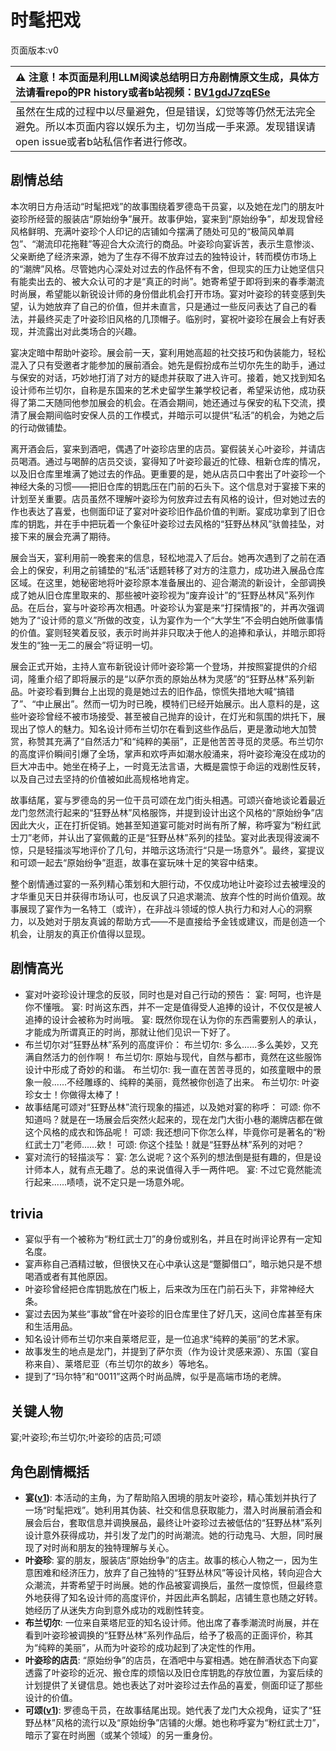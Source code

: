 # 时髦把戏
页面版本:v0
 

| :warning: 注意！本页面是利用LLM阅读总结明日方舟剧情原文生成，具体方法请看repo的PR history或者b站视频：[BV1gdJ7zqESe](https://www.bilibili.com/video/BV1gdJ7zqESe/)         |
|:----------------------------|
| 虽然在生成的过程中以尽量避免，但是错误，幻觉等等仍然无法完全避免。所以本页面内容以娱乐为主，切勿当成一手来源。发现错误请open issue或者b站私信作者进行修改。|



## 剧情总结
本次明日方舟活动“时髦把戏”的故事围绕着罗德岛干员宴，以及她在龙门的朋友叶姿珍所经营的服装店“原始纷争”展开。故事伊始，宴来到“原始纷争”，却发现曾经风格鲜明、充满叶姿珍个人印记的店铺如今摆满了随处可见的“极简风单肩包”、“潮流印花拖鞋”等迎合大众流行的商品。叶姿珍向宴诉苦，表示生意惨淡、父亲断绝了经济来源，她为了生存不得不放弃过去的独特设计，转而模仿市场上的“潮牌”风格。尽管她内心深处对过去的作品怀有不舍，但现实的压力让她坚信只有能卖出去的、被大众认可的才是“真正的时尚”。她寄希望于即将到来的春季潮流时尚展，希望能以新锐设计师的身份借此机会打开市场。宴对叶姿珍的转变感到失望，认为她放弃了自己的价值，但并未直言，只是通过一些反问表达了自己的看法，并最终买走了叶姿珍旧风格的几顶帽子。临别时，宴祝叶姿珍在展会上有好表现，并流露出对此类场合的兴趣。

宴决定暗中帮助叶姿珍。展会前一天，宴利用她高超的社交技巧和伪装能力，轻松混入了只有受邀者才能参加的展前酒会。她先是假扮成布兰切尔先生的助手，通过与保安的对话，巧妙地打消了对方的疑虑并获取了进入许可。接着，她又找到知名设计师布兰切尔，自称是东国来的艺术史留学生兼学校记者，希望采访他，成功获得了第二天随同他参加展会的机会。在酒会期间，她还通过与保安的私下交流，摸清了展会期间临时安保人员的工作模式，并暗示可以提供“私活”的机会，为她之后的行动做铺垫。

离开酒会后，宴来到酒吧，偶遇了叶姿珍店里的店员。宴假装关心叶姿珍，并请店员喝酒。通过与喝醉的店员交谈，宴得知了叶姿珍最近的忙碌、租新仓库的情况，以及旧仓库里堆满了她过去的作品。更重要的是，她从店员口中套出了叶姿珍一个神经大条的习惯——把旧仓库的钥匙压在门前的石头下。这个信息对于宴接下来的计划至关重要。店员虽然不理解叶姿珍为何放弃过去有风格的设计，但对她过去的作也表达了喜爱，也侧面印证了宴对叶姿珍旧作品价值的判断。宴成功拿到了旧仓库的钥匙，并在手中把玩着一个象征叶姿珍过去风格的“狂野丛林风”驮兽挂坠，对接下来的展会充满了期待。

展会当天，宴利用前一晚套来的信息，轻松地混入了后台。她再次遇到了之前在酒会上的保安，利用之前铺垫的“私活”话题转移了对方的注意力，成功进入展品仓库区域。在这里，她秘密地将叶姿珍原本准备展出的、迎合潮流的新设计，全部调换成了她从旧仓库里取来的、那些被叶姿珍视为“废弃设计”的“狂野丛林风”系列作品。在后台，宴与叶姿珍再次相遇。叶姿珍认为宴是来“打探情报”的，并再次强调她为了“设计师的意义”所做的改变，认为宴作为一个“大学生”不会明白她所做事情的价值。宴则轻笑着反驳，表示时尚并非只取决于他人的追捧和承认，并暗示即将发生的“独一无二的展会”将证明一切。

展会正式开始，主持人宣布新锐设计师叶姿珍第一个登场，并按照宴提供的介绍词，隆重介绍了即将展示的是“以萨尔贡的原始丛林为灵感”的“狂野丛林”系列新品。叶姿珍看到舞台上出现的竟是她过去的旧作品，惊慌失措地大喊“搞错了”、“中止展出”。然而一切为时已晚，模特们已经开始展示。出人意料的是，这些叶姿珍曾经不被市场接受、甚至被自己抛弃的设计，在灯光和氛围的烘托下，展现出了惊人的魅力。知名设计师布兰切尔在看到这些作品后，更是激动地大加赞赏，称赞其充满了“自然活力”和“纯粹的美丽”，正是他苦苦寻觅的灵感。布兰切尔的高度评价瞬间引爆了全场，掌声和欢呼声如潮水般涌来，将叶姿珍淹没在成功的巨大冲击中。她坐在椅子上，一时竟无法言语，大概是震惊于命运的戏剧性反转，以及自己过去坚持的价值被如此高规格地肯定。

故事结尾，宴与罗德岛的另一位干员可颂在龙门街头相遇。可颂兴奋地谈论着最近龙门忽然流行起来的“狂野丛林”风格服饰，并提到设计出这个风格的“原始纷争”店因此大火，正在打折促销。她甚至知道宴可能对时尚有所了解，称呼宴为“粉红武士刀”老师，并认出了宴佩戴的正是“狂野丛林”系列的挂坠。宴对此表现得波澜不惊，只是轻描淡写地评价了几句，并暗示这场流行“只是一场意外”。最终，宴提议和可颂一起去“原始纷争”逛逛，故事在宴玩味十足的笑容中结束。

整个剧情通过宴的一系列精心策划和大胆行动，不仅成功地让叶姿珍过去被埋没的才华重见天日并获得市场认可，也反讽了只追求潮流、放弃个性的时尚价值观。故事展现了宴作为一名特工（或许），在非战斗领域的惊人执行力和对人心的洞察力，以及她对于朋友真诚的帮助方式——不是直接给予金钱或建议，而是创造一个机会，让朋友的真正价值得以显现。
## 剧情高光
-   宴对叶姿珍设计理念的反驳，同时也是对自己行动的预告：
    宴: 呵呵，也许是你不懂哦。
    宴: 时尚这东西，并不一定是值得受人追捧的设计，不仅仅是被人追捧的设计会被称为时尚哦。
    宴: 既然你现在认为你的东西需要别人的承认，才能成为所谓真正的时尚，那就让他们见识一下好了。
-   布兰切尔对“狂野丛林”系列的高度评价：
    布兰切尔: 多么......多么美妙，又充满自然活力的创作啊！
    布兰切尔: 原始与现代，自然与都市，竟然在这些服饰设计中形成了奇妙的和谐。
    布兰切尔: 我一直在苦苦寻觅的，如孩童眼中的景象一般......不经雕琢的、纯粹的美丽，竟然被你创造了出来。
    布兰切尔: 叶姿珍女士！你做得太棒了！
-   故事结尾可颂对“狂野丛林”流行现象的描述，以及她对宴的称呼：
    可颂: 你不知道吗？就是在一场展会后突然火起来的，现在龙门大街小巷的潮牌店都在做这个风格的成衣和饰品呢！
    可颂: 我还想问下你怎么样，毕竟你可是著名的“粉红武士刀”老师......欸！
    可颂: 你这个挂坠！就是“狂野丛林”系列的对吧？
-   宴对流行的轻描淡写：
    宴: 怎么说呢？这个系列的想法倒是挺有趣的，但是设计师本人，就有点无趣了。总的来说值得入手一两件吧。
    宴: 不过它竟然能流行起来......啧啧，说不定只是一场意外呢。
## trivia
-   宴似乎有一个被称为“粉红武士刀”的身份或别名，并且在时尚评论界有一定知名度。
-   宴声称自己酒精过敏，但很快又在心中承认这是“蹩脚借口”，暗示她只是不想喝酒或者有其他原因。
-   叶姿珍曾经把仓库钥匙放在门板上，后来改为压在门前石头下，非常神经大条。
-   宴过去因为某些“事故”曾在叶姿珍的旧仓库里住了好几天，这间仓库甚至有床和生活用品。
-   知名设计师布兰切尔来自莱塔尼亚，是一位追求“纯粹的美丽”的艺术家。
-   故事发生的地点是龙门，并提到了萨尔贡（作为设计灵感来源）、东国（宴自称来自）、莱塔尼亚（布兰切尔的故乡）等地名。
-   提到了“玛尔特”和“0011”这两个时尚品牌，似乎是高端市场的老牌。
## 关键人物
宴;叶姿珍;布兰切尔;叶姿珍的店员;可颂
## 角色剧情概括
-   **宴([v1](../chars/char_337_utage.md))**: 本活动的主角，为了帮助陷入困境的朋友叶姿珍，精心策划并执行了一场“时髦把戏”。她利用其伪装、社交和信息获取能力，潜入时尚展前酒会和展会后台，套取信息并调换展品，最终让叶姿珍过去被低估的“狂野丛林”系列设计意外获得成功，并引发了龙门的时尚潮流。她的行动鬼马、大胆，同时展现了对时尚和朋友的独特理解与关心。
-   **叶姿珍**: 宴的朋友，服装店“原始纷争”的店主。故事的核心人物之一，因为生意困难和经济压力，放弃了自己独特的“狂野丛林风”等设计风格，转向迎合大众潮流，并寄希望于时尚展。她的作品被宴调换后，虽然一度惊慌，但最终意外地获得了知名设计师的高度评价，并因此声名鹊起，店铺生意也随之好转。她经历了从迷失方向到意外成功的戏剧性转变。
-   **布兰切尔**: 一位来自莱塔尼亚的知名设计师。他出席了春季潮流时尚展，并在看到叶姿珍被调换的“狂野丛林”系列作品后，给予了极高的正面评价，称其为“纯粹的美丽”，从而为叶姿珍的成功起到了决定性的作用。
-   **叶姿珍的店员**: “原始纷争”的店员，在酒吧中与宴相遇。她在醉酒状态下向宴透露了叶姿珍的近况、搬仓库的烦恼以及旧仓库钥匙的存放位置，为宴后续的计划提供了关键信息。她也表达了对叶姿珍过去作品的喜爱，侧面印证了那些设计的价值。
-   **可颂([v1](../chars/char_201_moeshd.md))**: 罗德岛干员，在故事结尾出现。她代表了龙门大众视角，证实了“狂野丛林”风格的流行以及“原始纷争”店铺的火爆。她也称呼宴为“粉红武士刀”，暗示了宴在时尚圈（或某个领域）的另一重身份。